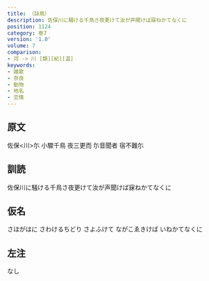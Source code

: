 ```yaml
---
title: （詠鳥）
description: 佐保川に騒ける千鳥さ夜更けて汝が声聞けば寐ねかてなくに
position: 1124
category: 巻7
version: '1.0'
volume: 7
comparison:
- 河 -> 川 [類][紀][温]
keywords:
- 雑歌
- 奈良
- 動物
- 地名
- 恋情
---
```


## 原文

佐保<川>尓 小驟千鳥 夜三更而 尓音聞者 宿不難尓

## 訓読

佐保川に騒ける千鳥さ夜更けて汝が声聞けば寐ねかてなくに

## 仮名

さほがはに さわけるちどり さよふけて ながこゑきけば いねかてなくに

## 左注

なし
